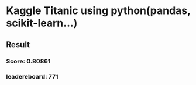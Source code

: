 # Kaggle Titanic using python(pandas, scikit-learn...)   

## Result
### Score: 0.80861  
### leadereboard: 771
